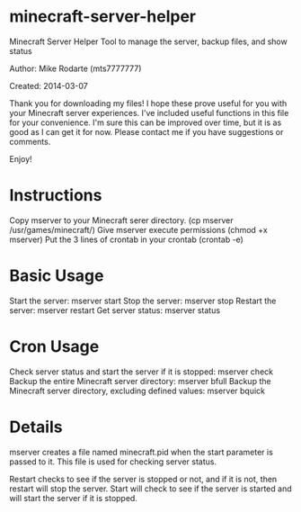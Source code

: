 minecraft-server-helper
=======================

Minecraft Server Helper Tool to manage the server, backup files, and show status

Author:  Mike Rodarte (mts7777777)

Created: 2014-03-07

Thank you for downloading my files! I hope these prove useful for you with your
Minecraft server experiences. I've included useful functions in this file for 
your convenience. I'm sure this can be improved over time, but it is as good as 
I can get it for now. Please contact me if you have suggestions or comments.

Enjoy!

Instructions
====================
Copy mserver to your Minecraft serer directory. (cp mserver /usr/games/minecraft/)
Give mserver execute permissions (chmod +x mserver)
Put the 3 lines of crontab in your crontab (crontab -e)

Basic Usage
====================
Start the server: mserver start
Stop the server: mserver stop
Restart the server: mserver restart
Get server status: mserver status

Cron Usage
====================
Check server status and start the server if it is stopped: mserver check
Backup the entire Minecraft server directory: mserver bfull
Backup the Minecraft server directory, excluding defined values: mserver bquick

Details
====================
mserver creates a file named minecraft.pid when the start parameter is passed to
it. This file is used for checking server status. 

Restart checks to see if the server is stopped or not, and if it is not, then 
restart will stop the server. Start will check to see if the server is started 
and will start the server if it is stopped.

